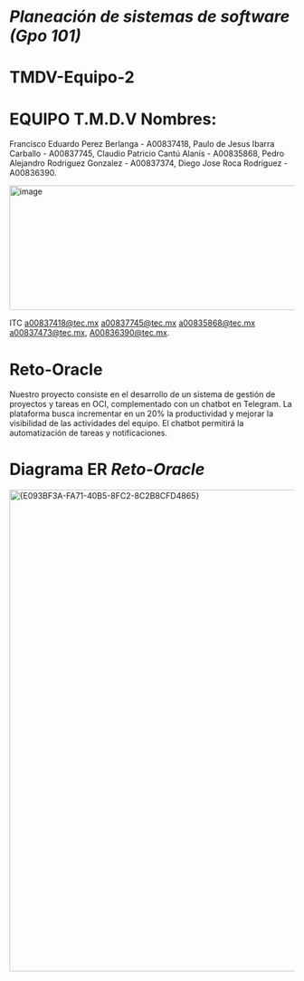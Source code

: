 # *Planeación de sistemas de software (Gpo 101)*

# TMDV-Equipo-2

# EQUIPO T.M.D.V Nombres:

Francisco Eduardo Perez Berlanga - A00837418,
Paulo de Jesus Ibarra Carballo - A00837745,
Claudio Patricio Cantú Alanís - A00835868,
Pedro Alejandro Rodriguez Gonzalez - A00837374,
Diego Jose Roca Rodriguez - A00836390.

<img width="787" height="220" alt="image" src="https://github.com/user-attachments/assets/3b46dd35-9181-4894-b1e0-05fe718fdd79" />

ITC a00837418@tec.mx a00837745@tec.mx a00835868@tec.mx a00837473@tec.mx, A00836390@tec.mx.

# Reto-Oracle
Nuestro proyecto consiste en el desarrollo de un sistema de gestión de proyectos y tareas en OCI, complementado con un chatbot en Telegram. La plataforma busca incrementar en un 20% la productividad y mejorar la visibilidad de las actividades del equipo. El chatbot permitirá la automatización de tareas y notificaciones.

# Diagrama ER *Reto-Oracle*
<img width="1252" height="850" alt="{E093BF3A-FA71-40B5-8FC2-8C2B8CFD4865}" src="https://github.com/user-attachments/assets/42b285b3-d357-4802-9cca-9019c793b658" />
